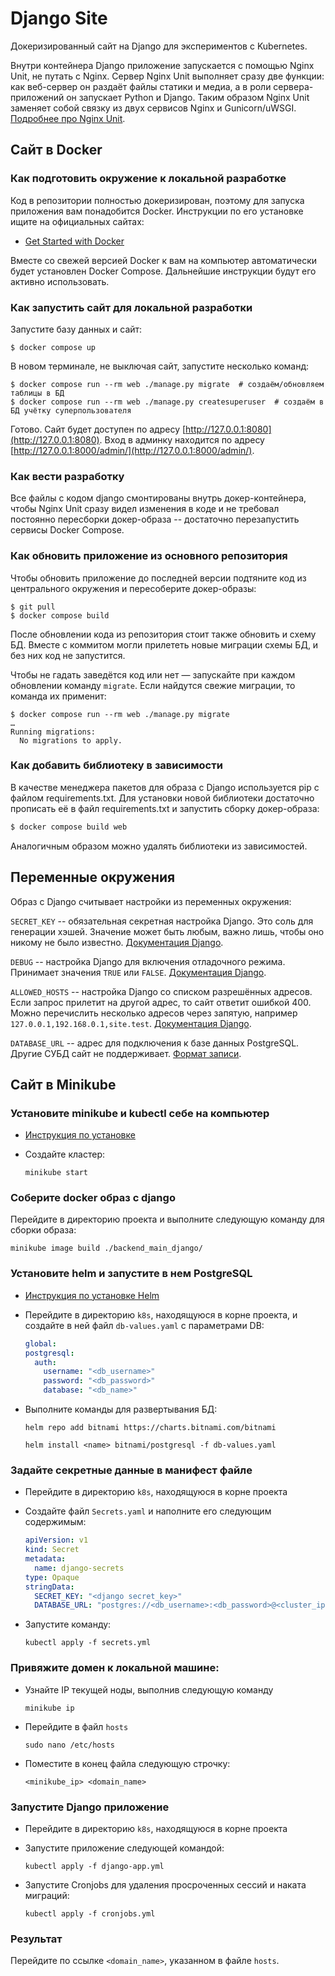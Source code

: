 # Django Site

Докеризированный сайт на Django для экспериментов с Kubernetes.

Внутри контейнера Django приложение запускается с помощью Nginx Unit, не путать с Nginx. Сервер Nginx Unit выполняет сразу две функции: как веб-сервер он раздаёт файлы статики и медиа, а в роли сервера-приложений он запускает Python и Django. Таким образом Nginx Unit заменяет собой связку из двух сервисов Nginx и Gunicorn/uWSGI. [Подробнее про Nginx Unit](https://unit.nginx.org/).

## Сайт в Docker

### Как подготовить окружение к локальной разработке

Код в репозитории полностью докеризирован, поэтому для запуска приложения вам понадобится Docker. Инструкции по его установке ищите на официальных сайтах:

- [Get Started with Docker](https://www.docker.com/get-started/)

Вместе со свежей версией Docker к вам на компьютер автоматически будет установлен Docker Compose. Дальнейшие инструкции будут его активно использовать.

### Как запустить сайт для локальной разработки

Запустите базу данных и сайт:

```shell
$ docker compose up
```

В новом терминале, не выключая сайт, запустите несколько команд:

```shell
$ docker compose run --rm web ./manage.py migrate  # создаём/обновляем таблицы в БД
$ docker compose run --rm web ./manage.py createsuperuser  # создаём в БД учётку суперпользователя
```

Готово. Сайт будет доступен по адресу [http://127.0.0.1:8080](http://127.0.0.1:8080). Вход в админку находится по адресу [http://127.0.0.1:8000/admin/](http://127.0.0.1:8000/admin/).

### Как вести разработку

Все файлы с кодом django смонтированы внутрь докер-контейнера, чтобы Nginx Unit сразу видел изменения в коде и не требовал постоянно пересборки докер-образа -- достаточно перезапустить сервисы Docker Compose.

### Как обновить приложение из основного репозитория

Чтобы обновить приложение до последней версии подтяните код из центрального окружения и пересоберите докер-образы:

``` shell
$ git pull
$ docker compose build
```

После обновлении кода из репозитория стоит также обновить и схему БД. Вместе с коммитом могли прилететь новые миграции схемы БД, и без них код не запустится.

Чтобы не гадать заведётся код или нет — запускайте при каждом обновлении команду `migrate`. Если найдутся свежие миграции, то команда их применит:

```shell
$ docker compose run --rm web ./manage.py migrate
…
Running migrations:
  No migrations to apply.
```

### Как добавить библиотеку в зависимости

В качестве менеджера пакетов для образа с Django используется pip с файлом requirements.txt. Для установки новой библиотеки достаточно прописать её в файл requirements.txt и запустить сборку докер-образа:

```sh
$ docker compose build web
```

Аналогичным образом можно удалять библиотеки из зависимостей.

<a name="env-variables"></a>
## Переменные окружения

Образ с Django считывает настройки из переменных окружения:

`SECRET_KEY` -- обязательная секретная настройка Django. Это соль для генерации хэшей. Значение может быть любым, важно лишь, чтобы оно никому не было известно. [Документация Django](https://docs.djangoproject.com/en/3.2/ref/settings/#secret-key).

`DEBUG` -- настройка Django для включения отладочного режима. Принимает значения `TRUE` или `FALSE`. [Документация Django](https://docs.djangoproject.com/en/3.2/ref/settings/#std:setting-DEBUG).

`ALLOWED_HOSTS` -- настройка Django со списком разрешённых адресов. Если запрос прилетит на другой адрес, то сайт ответит ошибкой 400. Можно перечислить несколько адресов через запятую, например `127.0.0.1,192.168.0.1,site.test`. [Документация Django](https://docs.djangoproject.com/en/3.2/ref/settings/#allowed-hosts).

`DATABASE_URL` -- адрес для подключения к базе данных PostgreSQL. Другие СУБД сайт не поддерживает. [Формат записи](https://github.com/jacobian/dj-database-url#url-schema).


## Сайт в Minikube

### Установите minikube и kubectl себе на компьютер

- [Инструкция по установке](https://kubernetes.io/ru/docs/tasks/tools/install-minikube/#установка-minikube)

- Создайте кластер:

  ```shell
  minikube start
  ```

### Соберите docker образ с django

Перейдите в директорию проекта и выполните следующую команду для сборки образа:

  ```shell
  minikube image build ./backend_main_django/
  ```

### Установите helm и запустите в нем PostgreSQL

- [Инструкция по установке Helm](https://helm.sh/docs/intro/install/#from-script)
  
- Перейдите в директорию `k8s`, находящуюся в корне проекта, и создайте в ней файл `db-values.yaml` с параметрами DB:
  ```yaml
  global:
  postgresql:
    auth:
      username: "<db_username>"
      password: "<db_password>"
      database: "<db_name>"
  ```

- Выполните команды для развертывания БД:

  ```shell
  helm repo add bitnami https://charts.bitnami.com/bitnami
  ```

  ```shell
  helm install <name> bitnami/postgresql -f db-values.yaml
  ```

### Задайте секретные данные в манифест файле

- Перейдите в директорию `k8s`, находящуюся в корне проекта

- Создайте файл `Secrets.yaml` и наполните его следующим содержимым:

  ```yaml
  apiVersion: v1
  kind: Secret
  metadata:
    name: django-secrets
  type: Opaque
  stringData:
    SECRET_KEY: "<django secret_key>"
    DATABASE_URL: "postgres://<db_username>:<db_password>@<cluster_ip>/<db_name>"
  ```

- Запустите команду:

  ```shell
  kubectl apply -f secrets.yml
  ```

### Привяжите домен к локальной машине:

- Узнайте IP текущей ноды, выполнив следующую команду

  ```shell
  minikube ip
  ```

- Перейдите в файл `hosts`
  
  ```shell
  sudo nano /etc/hosts
  ```

- Поместите в конец файла следующую строчку:

  ```
  <minikube_ip> <domain_name>
  ```

### Запустите Django приложение

- Перейдите в директорию `k8s`, находящуюся в корне проекта

- Запустите приложение следующей командой:

  ```shell
  kubectl apply -f django-app.yml
  ```

- Запустите Cronjobs для удаления просроченных сессий и наката миграций:

  ```shell
  kubectl apply -f cronjobs.yml
  ```

### Результат

Перейдите по ссылке `<domain_name>`, указанном в файле `hosts`.
